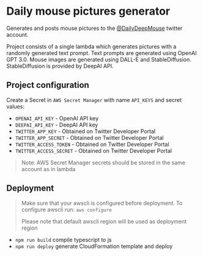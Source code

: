 # Daily mouse pictures generator

Generates and posts mouse pictures to the [@DailyDeepMouse](https://twitter.com/DailyDeepMouse) twitter account.

Project consists of a single lambda which generates pictures with a randomly generated text prompt.
Text prompts are generated using OpenAI GPT 3.0.
Mouse images are generated using DALL-E and StableDiffusion.
StableDiffusion is provided by DeepAI API.

## Project configuration

Create a Secret in `AWS Secret Manager` with name `API_KEYS` and secret values:
- `OPENAI_API_KEY` - OpenAI API key
- `DEEPAI_API_KEY` - DeepAI API key
- `TWITTER_APP_KEY` - Obtained on Twitter Developer Portal
- `TWITTER_APP_SECRET` - Obtained on Twitter Developer Portal
- `TWITTER_ACCESS_TOKEN` - Obtained on Twitter Developer Portal
- `TWITTER_ACCESS_SECRET` - Obtained on Twitter Developer Portal

> Note: AWS Secret Manager secrets should be stored in the same account as in lambda

## Deployment
> Make sure that your awscli is configured before deployment.
> To configure awscli run:
> `aws configure`
> 
> Please note that default awscli region will be used as deployment region

* `npm run build`   compile typescript to js
* `npm run deploy`   generate CloudFormation template and deploy